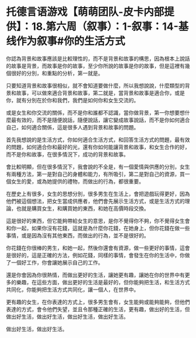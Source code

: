 # 托德言语游戏【萌萌团队-皮卡内部提供】：18.第六周（叙事）：1-叙事：14-基线作为叙事#你的生活方式

你認為背景和故事應該是比較理性的，而不是背景和故事的構思，因為根本上說話的故事是背景，而故事是你的故事，至少你所說的故事是你的故事，但是這裡有幾個很好的分別，和重點的分析，第一就是。

只要知道背景和故事很相似，就不會知道要做什麼，所以我想說說，什麼類型的背景和故事，可以做來適合背景和故事，第二就是，當背景和故事是適合你，或是你，就有分別在於你和我們，我們是如何你和女生交流的。

或是女生和你交流的關係，而不是你和誰都不認識，當你做背景，第一你想要想什麼最有效的，而不是隨便說話，隨便說話，讓它變成故事說話，而不是你如何適合自己，如何適合關係，這是很多人遇到背景和故事的問題。

首先我想說的是生活方式，你如何適合生活方式，和回答生活方式的問題，最有效的問題，如何適合你和最好的光，還有你如何能讓背景和故事，和女生合作的好，而不是你和故事，在很多情況下，成功的背景和故事。

會比較明顯，但在很多情況下，我會說的不全是，有一個愛情與供應的分別，女生有兩種方法，第一是對自己的身體和能力，有所吸引，第二是對自己的資源，買一個女生的愛，或為她提供的禮物，而做出的行為，都很重要。

在歷史上有很多，女生的思想分別，很多男生在生活上，會把遊戲玩得更好，因為他們被這個想法，把女生當成供應者，他們會先展示生活方式，或是生活方式的理論，也就是購買女生，和購買她的東西，和她在高價時段交換。

這是很好的東西，但它能夠帶給女生的意思，是你不覺得你不夠，你不覺得女生會和你一起，如果你沒有花錢，這就是為什麼你花錢，在她身上，但你花錢在做一些事情，或是因為沒有其他東西，而做出的行為，並不是很好的。

你花錢在你很棒的男生，和她一起，然後你還會有資源，做一些更好的事情，這會是很好的，這是正確的方法，例如花錢，同樣的事情，會發生在你的生活中，你做了一個好工作，你會讓她展示自己的工作。

還是你會因為你很熱情，而做出更好的生活，讓她更有趣，讓她在你的世界中有更多的樂趣，在這些方面，做出更好的生活是最好的，但你能夠把生活，和生活方式共同化，你能夠把生活方式共同化，讓一個人，在世界中。

更有趣的女生，在你表達的方式上，很多男生會有，女生能夠或能夠能夠，但他們表達的方式，會令他們失望，並且令那種正確的生活，更有趣，做出好的生活，但做出好生活，做出好生活，做出好生活，做出好生活。

做出好生活，做出好生活。